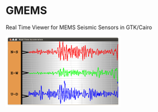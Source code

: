 # GMEMS
Real Time Viewer for MEMS Seismic Sensors in GTK/Cairo

<img alt="GMEMS - Real Time Viewer for MEMS Seismic Sensors" class="right" style="width: 60%" src="https://raw.githubusercontent.com/klunk386/GMEMS/master/screenshot.png" />
